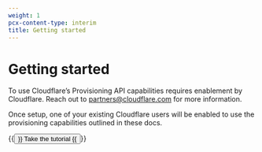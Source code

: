```yaml
---
weight: 1
pcx-content-type: interim
title: Getting started
---
```


# Getting started

To use Cloudflare’s Provisioning API capabilities requires enablement by Cloudflare. Reach out to partners@cloudflare.com for more information.

Once setup, one of your existing Cloudflare users will be enabled to use the provisioning capabilities outlined in these docs.

<p>
  {{<button type="primary" href="/tutorial">}}
    Take the tutorial
  {{</button>}}
</p>
